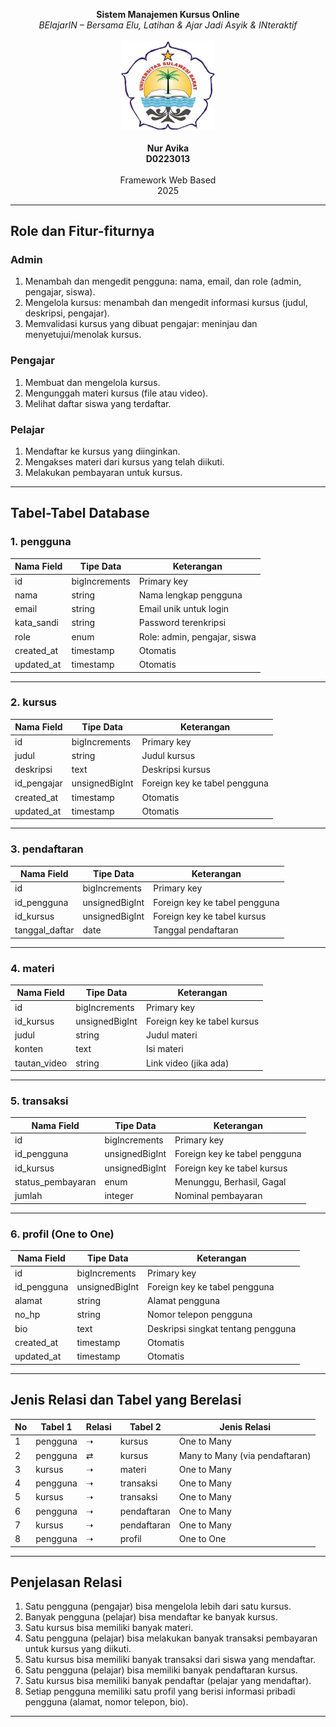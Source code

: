 <p align="center">
  <b>Sistem Manajemen Kursus Online</b><br>
  <i>BElajarIN – Bersama Elu, Latihan & Ajar Jadi Asyik & INteraktif</i><br><br>
  <img src="./Logo%20Unsulbar.png" alt="Logo Unsulbar" width="150"><br><br>
  <b>Nur Avika</b><br>
  <b>D0223013</b><br><br>
  Framework Web Based<br>
  2025
</p>

---

## Role dan Fitur-fiturnya

### Admin

1. Menambah dan mengedit pengguna: nama, email, dan role (admin, pengajar, siswa).
2. Mengelola kursus: menambah dan mengedit informasi kursus (judul, deskripsi, pengajar).
3. Memvalidasi kursus yang dibuat pengajar: meninjau dan menyetujui/menolak kursus.

### Pengajar

1. Membuat dan mengelola kursus.
2. Mengunggah materi kursus (file atau video).
3. Melihat daftar siswa yang terdaftar.

### Pelajar

1. Mendaftar ke kursus yang diinginkan.
2. Mengakses materi dari kursus yang telah diikuti.
3. Melakukan pembayaran untuk kursus.

---

## Tabel-Tabel Database

### 1. pengguna

| Nama Field  | Tipe Data     | Keterangan                   |
| ----------- | ------------- | ---------------------------- |
| id          | bigIncrements | Primary key                  |
| nama        | string        | Nama lengkap pengguna        |
| email       | string        | Email unik untuk login       |
| kata\_sandi | string        | Password terenkripsi         |
| role        | enum          | Role: admin, pengajar, siswa |
| created\_at | timestamp     | Otomatis                     |
| updated\_at | timestamp     | Otomatis                     |

---

### 2. kursus

| Nama Field   | Tipe Data      | Keterangan                      |
| ------------ | -------------- | ------------------------------- |
| id           | bigIncrements  | Primary key                     |
| judul        | string         | Judul kursus                    |
| deskripsi    | text           | Deskripsi kursus                |
| id\_pengajar | unsignedBigInt | Foreign key ke tabel pengguna |
| created\_at  | timestamp      | Otomatis                        |
| updated\_at  | timestamp      | Otomatis                        |

---

### 3. pendaftaran

| Nama Field      | Tipe Data      | Keterangan                      |
| --------------- | -------------- | ------------------------------- |
| id              | bigIncrements  | Primary key                     |
| id\_pengguna    | unsignedBigInt | Foreign key ke tabel pengguna |
| id\_kursus      | unsignedBigInt | Foreign key ke tabel kursus   |
| tanggal\_daftar | date           | Tanggal pendaftaran             |

---

### 4. materi

| Nama Field    | Tipe Data      | Keterangan                    |
| ------------- | -------------- | ----------------------------- |
| id            | bigIncrements  | Primary key                   |
| id\_kursus    | unsignedBigInt | Foreign key ke tabel kursus |
| judul         | string         | Judul materi                  |
| konten        | text           | Isi materi                    |
| tautan\_video | string         | Link video (jika ada)         |

---

### 5. transaksi

| Nama Field         | Tipe Data      | Keterangan                      |
| ------------------ | -------------- | ------------------------------- |
| id                 | bigIncrements  | Primary key                     |
| id\_pengguna       | unsignedBigInt | Foreign key ke tabel pengguna |
| id\_kursus         | unsignedBigInt | Foreign key ke tabel kursus   |
| status\_pembayaran | enum           | Menunggu, Berhasil, Gagal       |
| jumlah             | integer        | Nominal pembayaran              |

---

### 6. profil (One to One)

| Nama Field    | Tipe Data      | Keterangan                       |
| ------------- | -------------- | -------------------------------- |
| id            | bigIncrements  | Primary key                      |
| id\_pengguna  | unsignedBigInt | Foreign key ke tabel pengguna  |
| alamat        | string         | Alamat pengguna                  |
| no\_hp        | string         | Nomor telepon pengguna           |
| bio           | text           | Deskripsi singkat tentang pengguna |
| created\_at   | timestamp      | Otomatis                         |
| updated\_at   | timestamp      | Otomatis                         |

---

## Jenis Relasi dan Tabel yang Berelasi

| No | Tabel 1  | Relasi | Tabel 2     | Jenis Relasi                   |
| -- | -------- | ------ | ----------- | ------------------------------ |
| 1  | pengguna | ➝      | kursus      | One to Many                    |
| 2  | pengguna | ⇄      | kursus      | Many to Many (via pendaftaran) |
| 3  | kursus   | ➝      | materi      | One to Many                    |
| 4  | pengguna | ➝      | transaksi   | One to Many                    |
| 5  | kursus   | ➝      | transaksi   | One to Many                    |
| 6  | pengguna | ➝      | pendaftaran | One to Many                    |
| 7  | kursus   | ➝      | pendaftaran | One to Many                    |
| 8  | pengguna | ➝      | profil      | One to One                     |

---

## Penjelasan Relasi

1. Satu pengguna (pengajar) bisa mengelola lebih dari satu kursus.
2. Banyak pengguna (pelajar) bisa mendaftar ke banyak kursus.
3. Satu kursus bisa memiliki banyak materi.
4. Satu pengguna (pelajar) bisa melakukan banyak transaksi pembayaran untuk kursus yang diikuti.
5. Satu kursus bisa memiliki banyak transaksi dari siswa yang mendaftar.
6. Satu pengguna (pelajar) bisa memiliki banyak pendaftaran kursus.
7. Satu kursus bisa memiliki banyak pendaftar (pelajar yang mendaftar).
8. Setiap pengguna memiliki satu profil yang berisi informasi pribadi pengguna (alamat, nomor telepon, bio).

---
